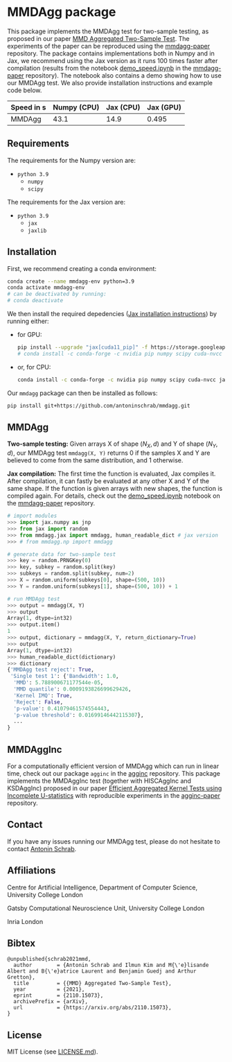 # MMDAgg package

This package implements the MMDAgg test for two-sample testing, as proposed in our paper [MMD Aggregated Two-Sample Test](https://arxiv.org/pdf/2110.15073.pdf).
The experiments of the paper can be reproduced using the [mmdagg-paper](https://github.com/antoninschrab/mmdagg-paper/) repository.
The package contains implementations both in Numpy and in Jax, we recommend using the Jax version as it runs 100 times faster after compilation (results from the notebook [demo_speed.ipynb](https://github.com/antoninschrab/mmdagg-final/blob/main/demo_speed.ipynb) in the [mmdagg-paper](https://github.com/antoninschrab/mmdagg-paper/) repository). 
The notebook also contains a demo showing how to use our MMDAgg test.
We also provide installation instructions and example code below.

| Speed in s | Numpy (CPU) | Jax (CPU) | Jax (GPU) |
| -- | -- | -- | -- |
| MMDAgg | 43.1 | 14.9 | 0.495 |

## Requirements

The requirements for the Numpy version are:
- `python 3.9`
  - `numpy`
  - `scipy`

The requirements for the Jax version are:
- `python 3.9`
  - `jax`
  - `jaxlib`

## Installation

First, we recommend creating a conda environment:
```bash
conda create --name mmdagg-env python=3.9
conda activate mmdagg-env
# can be deactivated by running:
# conda deactivate
```

We then install the required depedencies ([Jax installation instructions](https://github.com/google/jax#installation)) by running either:
- for GPU:
  ```bash
  pip install --upgrade "jax[cuda11_pip]" -f https://storage.googleapis.com/jax-releases/jax_cuda_releases.html
  # conda install -c conda-forge -c nvidia pip numpy scipy cuda-nvcc "jaxlib=0.4.1=*cuda*" jax
  ```
- or, for CPU:
  ```bash
  conda install -c conda-forge -c nvidia pip numpy scipy cuda-nvcc jaxlib=0.4.1 jax
  ```
  
Our `mmdagg` package can then be installed as follows:
```bash
pip install git+https://github.com/antoninschrab/mmdagg.git
```

## MMDAgg

**Two-sample testing:** Given arrays X of shape $(N_X, d)$ and Y of shape $(N_Y, d)$, our MMDAgg test `mmdagg(X, Y)` returns 0 if the samples X and Y are believed to come from the same distribution, and 1 otherwise.

**Jax compilation:** The first time the function is evaluated, Jax compiles it. 
After compilation, it can fastly be evaluated at any other X and Y of the same shape. 
If the function is given arrays with new shapes, the function is compiled again.
For details, check out the [demo_speed.ipynb](https://github.com/antoninschrab/mmdagg-final/blob/main/demo_speed.ipynb) notebook on the [mmdagg-paper](https://github.com/antoninschrab/mmdagg-paper/) repository.

```python
# import modules
>>> import jax.numpy as jnp
>>> from jax import random
>>> from mmdagg.jax import mmdagg, human_readable_dict # jax version
>>> # from mmdagg.np import mmdagg

# generate data for two-sample test
>>> key = random.PRNGKey(0)
>>> key, subkey = random.split(key)
>>> subkeys = random.split(subkey, num=2)
>>> X = random.uniform(subkeys[0], shape=(500, 10))
>>> Y = random.uniform(subkeys[1], shape=(500, 10)) + 1

# run MMDAgg test
>>> output = mmdagg(X, Y)
>>> output
Array(1, dtype=int32)
>>> output.item()
1
>>> output, dictionary = mmdagg(X, Y, return_dictionary=True)
>>> output
Array(1, dtype=int32)
>>> human_readable_dict(dictionary)
>>> dictionary
{'MMDAgg test reject': True,
 'Single test 1': {'Bandwidth': 1.0,
  'MMD': 5.788900671177544e-05,
  'MMD quantile': 0.0009193826699629426,
  'Kernel IMQ': True,
  'Reject': False,
  'p-value': 0.41079461574554443,
  'p-value threshold': 0.01699146442115307},
  ...
}
```

## MMDAggInc

For a computationally efficient version of MMDAgg which can run in linear time, check out our package `agginc` in the [agginc](https://github.com/antoninschrab/agginc) repository. 
This package implements the MMDAggInc test (together with HISCAggInc and KSDAggInc) proposed in our paper [Efficient Aggregated Kernel Tests using Incomplete U-statistics](https://arxiv.org/pdf/2206.09194.pdf) with reproducible experiments in the [agginc-paper](https://github.com/antoninschrab/agginc-paper) repository. 

## Contact

If you have any issues running our MMDAgg test, please do not hesitate to contact [Antonin Schrab](https://antoninschrab.github.io).

## Affiliations

Centre for Artificial Intelligence, Department of Computer Science, University College London

Gatsby Computational Neuroscience Unit, University College London

Inria London

## Bibtex

```
@unpublished{schrab2021mmd,
  author        = {Antonin Schrab and Ilmun Kim and M{\'e}lisande Albert and B{\'e}atrice Laurent and Benjamin Guedj and Arthur Gretton},
  title         = {{MMD} Aggregated Two-Sample Test},
  year          = {2021},
  eprint        = {2110.15073},
  archivePrefix = {arXiv},
  url           = {https://arxiv.org/abs/2110.15073},
}
```

## License

MIT License (see [LICENSE.md](LICENSE.md)).
